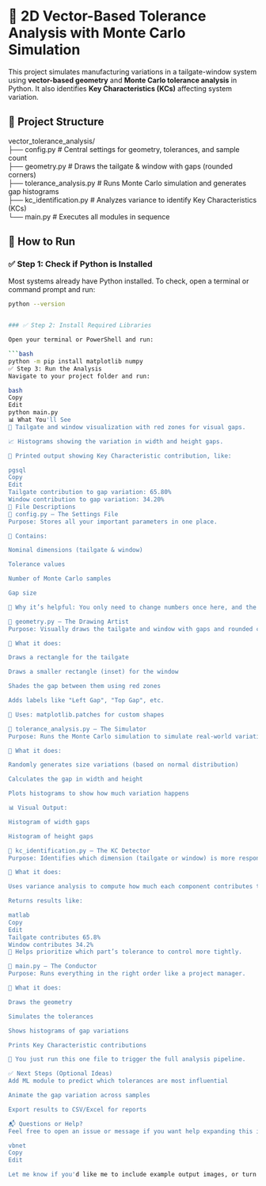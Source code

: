 # 📐 2D Vector-Based Tolerance Analysis with Monte Carlo Simulation

This project simulates manufacturing variations in a tailgate-window system using **vector-based geometry** and **Monte Carlo tolerance analysis** in Python. It also identifies **Key Characteristics (KCs)** affecting system variation.

## 📁 Project Structure

vector_tolerance_analysis/  
├── config.py               # Central settings for geometry, tolerances, and sample count  
├── geometry.py             # Draws the tailgate & window with gaps (rounded corners)  
├── tolerance_analysis.py   # Runs Monte Carlo simulation and generates gap histograms  
├── kc_identification.py    # Analyzes variance to identify Key Characteristics (KCs)  
└── main.py                 # Executes all modules in sequence  


## 🚀 How to Run

### ✅ Step 1: Check if Python is Installed  
Most systems already have Python installed. To check, open a terminal or command prompt and run:  

```sh
python --version


### ✅ Step 2: Install Required Libraries

Open your terminal or PowerShell and run:

```bash
python -m pip install matplotlib numpy
✅ Step 3: Run the Analysis
Navigate to your project folder and run:

bash
Copy
Edit
python main.py
📊 What You'll See
📐 Tailgate and window visualization with red zones for visual gaps.

📈 Histograms showing the variation in width and height gaps.

🧠 Printed output showing Key Characteristic contribution, like:

pgsql
Copy
Edit
Tailgate contribution to gap variation: 65.80%
Window contribution to gap variation: 34.20%
🧩 File Descriptions
📁 config.py – The Settings File
Purpose: Stores all your important parameters in one place.

🔧 Contains:

Nominal dimensions (tailgate & window)

Tolerance values

Number of Monte Carlo samples

Gap size

🧠 Why it’s helpful: You only need to change numbers once here, and the whole system uses the new values.

📁 geometry.py – The Drawing Artist
Purpose: Visually draws the tailgate and window with gaps and rounded corners.

🎨 What it does:

Draws a rectangle for the tailgate

Draws a smaller rectangle (inset) for the window

Shades the gap between them using red zones

Adds labels like "Left Gap", "Top Gap", etc.

🔎 Uses: matplotlib.patches for custom shapes

📁 tolerance_analysis.py – The Simulator
Purpose: Runs the Monte Carlo simulation to simulate real-world variation.

🧮 What it does:

Randomly generates size variations (based on normal distribution)

Calculates the gap in width and height

Plots histograms to show how much variation happens

📊 Visual Output:

Histogram of width gaps

Histogram of height gaps

📁 kc_identification.py – The KC Detector
Purpose: Identifies which dimension (tailgate or window) is more responsible for variation.

🧠 What it does:

Uses variance analysis to compute how much each component contributes to gap variation

Returns results like:

matlab
Copy
Edit
Tailgate contributes 65.8%
Window contributes 34.2%
🎯 Helps prioritize which part’s tolerance to control more tightly.

📁 main.py – The Conductor
Purpose: Runs everything in the right order like a project manager.

🎯 What it does:

Draws the geometry

Simulates the tolerances

Shows histograms of gap variations

Prints Key Characteristic contributions

📌 You just run this one file to trigger the full analysis pipeline.

✅ Next Steps (Optional Ideas)
Add ML module to predict which tolerances are most influential

Animate the gap variation across samples

Export results to CSV/Excel for reports

📬 Questions or Help?
Feel free to open an issue or message if you want help expanding this into Machine Learning, animation, or 3D!

vbnet
Copy
Edit

Let me know if you'd like me to include example output images, or turn this into a GitHub-style project with `.gitignore`, sample data folder, etc.






